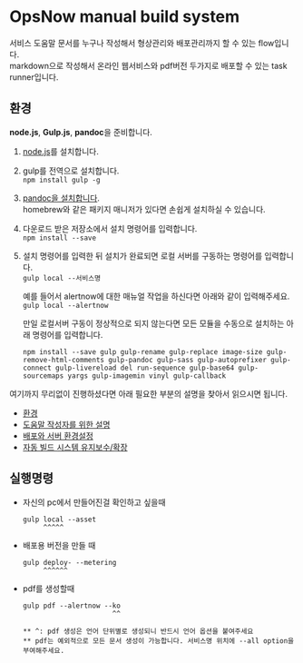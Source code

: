 <!-- TOC -->

# OpsNow manual build system  

서비스 도움말 문서를 누구나 작성해서 형상관리와 배포관리까지 할 수 있는 flow입니다.   
markdown으로 작성해서 온라인 웹서비스와 pdf버전 두가지로 배포할 수 있는 task runner입니다.


## 환경

**node.js**, **Gulp.js**, **pandoc**을 준비합니다.

1.  [node.js](https://nodejs.org/ko/)를 설치합니다.

2.  gulp를 전역으로 설치합니다.  
    ` npm install gulp -g `

3.  [pandoc을 설치합니다](https://pandoc.org/installing.html).   
    homebrew와 같은 패키지 매니저가 있다면 손쉽게 설치하실 수 있습니다.

4.  다운로드 받은 저장소에서 설치 명령어를 입력합니다.	
    ` npm install --save `

5.  설치 명령어를 입력한 뒤 설치가 완료되면 로컬 서버를 구동하는 명령어를 입력합니다.  
    ` gulp local --서비스명 `

    예를 들어서 alertnow에 대한 매뉴얼 작업을 하신다면 아래와 같이 입력해주세요.
    ` gulp local --alertnow ` 

    만일 로컬서버 구동이 정상적으로 되지 않는다면 모든 모듈을 수동으로 설치하는 아래 명령어를 입력합니다.	

    ```
    npm install --save gulp gulp-rename gulp-replace image-size gulp-remove-html-comments gulp-pandoc gulp-sass gulp-autoprefixer gulp-connect gulp-livereload del run-sequence gulp-base64 gulp-sourcemaps yargs gulp-imagemin vinyl gulp-callback 
    ```

여기까지 무리없이 진행하셨다면 아래 필요한 부분의 설명을 찾아서 읽으시면 됩니다.

-   [환경](./_readme/env.md)
-   [도움말 작성자를 위한 설명](./_readme/for_writer.md)
-   [배포와 서버 환경설정](./_readme/for_ci.md)
-   [자동 빌드 시스템 유지보수/확장](./_readme/for_maintanance.md)




## 실행명령

-   자신의 pc에서 만들어진걸 확인하고 싶을때
    ```
    gulp local --asset
         ^^^^^
    ```
-   배포용 버전을 만들 때
    ```
    gulp deploy- --metering
         ^^^^^^
    ```

-   pdf를 생성할때
    ```
    gulp pdf --alertnow --ko
                          ^^

    ** ^: pdf 생성은 언어 단위별로 생성되니 반드시 언어 옵션을 붙여주세요 
    ** pdf는 예외적으로 모든 문서 생성이 가능합니다. 서비스명 위치에 --all option을 부여해주세요.
    ```
